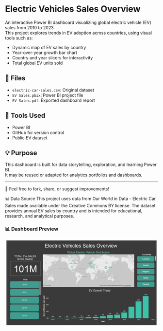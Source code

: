 # Electric Vehicles Sales Overview

An interactive Power BI dashboard visualizing global electric vehicle (EV) sales from 2010 to 2023.  
This project explores trends in EV adoption across countries, using visual tools such as:

- Dynamic map of EV sales by country  
- Year-over-year growth bar chart  
- Country and year slicers for interactivity  
- Total global EV units sold

## 📁 Files

- `electric-car-sales.csv`: Original dataset
- `EV Sales.pbix`: Power BI project file
- `EV Sales.pdf`: Exported dashboard report

## 🔧 Tools Used

- Power BI  
- GitHub for version control  
- Public EV dataset

## 💡 Purpose

This dashboard is built for data storytelling, exploration, and learning Power BI.  
It may be reused or adapted for analytics portfolios and dashboards.

---

📌 Feel free to fork, share, or suggest improvements!

📊 Data Source
This project uses data from Our World in Data – Electric Car Sales made available under the Creative Commons BY license. The dataset provides annual EV sales by country and is intended for educational, research, and analytical purposes.

### 📊 Dashboard Preview

![EV Dashboard](https://github.com/arcicristobal87/electric-vehicles-sales-overview/blob/main/EV%20Sales.jpg?raw=true)

